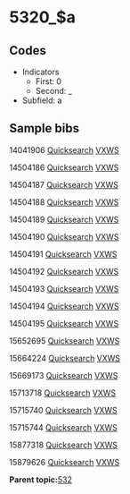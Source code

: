 # 5320\_$a

## Codes

-   Indicators
    -   First: 0
    -   Second: \_
-   Subfield: a

## Sample bibs

14041906 [Quicksearch](https://search.library.yale.edu/catalog/14041906) [VXWS](http://prodorbis.library.yale.edu:7014/vxws/GetHoldingsService?bibId=14041906)

14504186 [Quicksearch](https://search.library.yale.edu/catalog/14504186) [VXWS](http://prodorbis.library.yale.edu:7014/vxws/GetHoldingsService?bibId=14504186)

14504187 [Quicksearch](https://search.library.yale.edu/catalog/14504187) [VXWS](http://prodorbis.library.yale.edu:7014/vxws/GetHoldingsService?bibId=14504187)

14504188 [Quicksearch](https://search.library.yale.edu/catalog/14504188) [VXWS](http://prodorbis.library.yale.edu:7014/vxws/GetHoldingsService?bibId=14504188)

14504189 [Quicksearch](https://search.library.yale.edu/catalog/14504189) [VXWS](http://prodorbis.library.yale.edu:7014/vxws/GetHoldingsService?bibId=14504189)

14504190 [Quicksearch](https://search.library.yale.edu/catalog/14504190) [VXWS](http://prodorbis.library.yale.edu:7014/vxws/GetHoldingsService?bibId=14504190)

14504191 [Quicksearch](https://search.library.yale.edu/catalog/14504191) [VXWS](http://prodorbis.library.yale.edu:7014/vxws/GetHoldingsService?bibId=14504191)

14504192 [Quicksearch](https://search.library.yale.edu/catalog/14504192) [VXWS](http://prodorbis.library.yale.edu:7014/vxws/GetHoldingsService?bibId=14504192)

14504193 [Quicksearch](https://search.library.yale.edu/catalog/14504193) [VXWS](http://prodorbis.library.yale.edu:7014/vxws/GetHoldingsService?bibId=14504193)

14504194 [Quicksearch](https://search.library.yale.edu/catalog/14504194) [VXWS](http://prodorbis.library.yale.edu:7014/vxws/GetHoldingsService?bibId=14504194)

14504195 [Quicksearch](https://search.library.yale.edu/catalog/14504195) [VXWS](http://prodorbis.library.yale.edu:7014/vxws/GetHoldingsService?bibId=14504195)

15652695 [Quicksearch](https://search.library.yale.edu/catalog/15652695) [VXWS](http://prodorbis.library.yale.edu:7014/vxws/GetHoldingsService?bibId=15652695)

15664224 [Quicksearch](https://search.library.yale.edu/catalog/15664224) [VXWS](http://prodorbis.library.yale.edu:7014/vxws/GetHoldingsService?bibId=15664224)

15669173 [Quicksearch](https://search.library.yale.edu/catalog/15669173) [VXWS](http://prodorbis.library.yale.edu:7014/vxws/GetHoldingsService?bibId=15669173)

15713718 [Quicksearch](https://search.library.yale.edu/catalog/15713718) [VXWS](http://prodorbis.library.yale.edu:7014/vxws/GetHoldingsService?bibId=15713718)

15715740 [Quicksearch](https://search.library.yale.edu/catalog/15715740) [VXWS](http://prodorbis.library.yale.edu:7014/vxws/GetHoldingsService?bibId=15715740)

15715744 [Quicksearch](https://search.library.yale.edu/catalog/15715744) [VXWS](http://prodorbis.library.yale.edu:7014/vxws/GetHoldingsService?bibId=15715744)

15877318 [Quicksearch](https://search.library.yale.edu/catalog/15877318) [VXWS](http://prodorbis.library.yale.edu:7014/vxws/GetHoldingsService?bibId=15877318)

15879626 [Quicksearch](https://search.library.yale.edu/catalog/15879626) [VXWS](http://prodorbis.library.yale.edu:7014/vxws/GetHoldingsService?bibId=15879626)

**Parent topic:**[532](../../tags/532/532.md)

